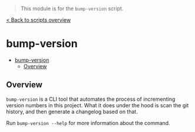 > This module is for the `bump-version` script.

[< Back to scripts overview](../readme.md)

# bump-version

- [bump-version](#bump-version)
  - [Overview](#overview)

## Overview

`bump-version` is a CLI tool that automates the process of incrementing version numbers in this project. What it does under the hood is scan the git history, and then generate a changelog based on that.

Run `bump-version --help` for more information about the command.
